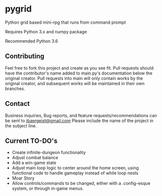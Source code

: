 # pygrid
Python grid based mini-rpg that runs from command prompt

Requires Python 3.x and numpy package

Recommended Python 3.6

## Contributing
Feel free to fork this project and create as you see fit. Pull requests should have the contributor's name added to main.py's documentation below the original creator. Pull requests into main will only contain works by the original creator, and subsequent works will be maintained in their own branches.

## Contact
Business inquiries, Bug reports, and feature requests/recommendations can be sent to jbaergeist@gmail.com
Please include the name of the project in the subject line.

## Current TO-DO's
- Create infinite-dungeon functionality
- Adjust combat balance
- Add a win-game state
- Adjust main loop logic to center around the home screen, using functional code to handle gameplay instead of while loop nests
- Moar Story
- Allow controls/commands to be changed, either with a .config-esque system, or through in-game menus.
